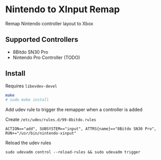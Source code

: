 # Nintendo to XInput Remap

Remap Nintendo controller layout to Xbox

## Supported Controllers

- 8Bitdo SN30 Pro
- Nintendo Pro Controller (TODO)

## Install

Requires `libevdev-devel`

```sh
make
# sudo make install
```

Add udev rule to trigger the remapper when a controller is added

Create `/etc/udev/rules.d/99-8bitdo.rules`

```
ACTION=="add", SUBSYSTEM=="input", ATTRS{name}=="8Bitdo SN30 Pro", RUN+="/usr/bin/nintendo-xinput"
```

Reload the udev rules

```
sudo udevadm control --reload-rules && sudo udevadm trigger
```
